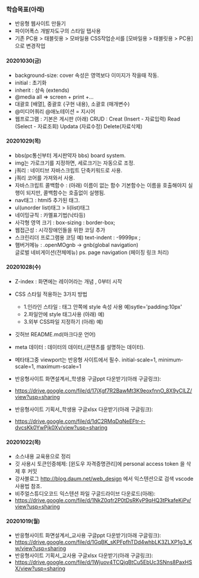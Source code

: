 ### 학습목표(아래)

- 반응형 웹사이트 만들기
- 파이어폭스 개발자도구의 스타일 탭사용
- 기존 PC용 > 태블릿용 > 모바일용 CSS작업순서를 [모바일용 > 태블릿용 > PC용] 으로 변경작업

#### 20201030(금)
- background-size: cover 속성은 영역보다 이미지가 작을때 작동.
- initial : 초기화
- inherit : 상속 (extends)
- @media all => screen + print +... 
- 대괄호 [배열], 중괄호 {구현 내용}, 소괄호 (매개변수)
- @미디어쿼리
    @애노테이션 = 지시어
- 웹프로그램 : 기본은 게시판 (아래)
    CRUD : Creat (Insert - 자료입력)
           Read (Select - 자료조회)
           Updata (자료수정)
           Delete(자료삭제)

#### 20201029(목)
- bbs(pc통신부터 게시판약자 bbs) board system.
- img는 가로크기를 지정하면, 세로크기는 자동으로 조정.
- j쿼리 : 네이티브 자바스크립트 단축키워드로 사용.
- j쿼리 코어를 가져와서 사용.
- 자바스크립트 콜백함수 : (아래)
    이름이 없는 함수
    기본함수는 이름을 호출해야지 실행이 되지만, 콜백함수는 호출없이 실행됨.
- nav태그 : html5 추가된 태그.
- ul(unorder list)태그 > li(list)태그
- 네이밍규칙 : 카멜표기법(낙타등)
- 사각형 영역 크기 : box-sizing : border-box; 
- 웹접근성 : 시각장애인들을 위한 코딩 추가
- 스크린리더 프로그램용 코딩 예) text-indent : -9999px ;
- 햄버거메뉴 : .openMOgnb -> gnb(global navigation)         
    글로벌 네비게이션(전체메뉴)
    ps. page navigation (페이징 링크 처리)

#### 20201028(수)
- Z-index : 화면에는 레이어라는 개념 , 0부터 시작
- CSS 스타일 적용하는 3가지 방법
    - 1.인라인 스타일 : 태그 안쪽에 style 속성 사용
     예)sytle='padding:10px'
    - 2.파일안에 style 태그사용 (아래) 
     예)<style>내부 스타일 주기</style>
    - 3.외부 CSS파일 지정하기 (아래)
     예) <link href="CSS파일위치"/>
- 깃허브 README.md(마크다운 언어)
- meta 데이터 : 데이터의 데이터,(콘텐츠를 설명하는 데이터).
- 메타태그중 viewport는 반응형 사이트에서 필수.
    initial-scale=1, minimum-scale=1, maximum-scale=1

- 반응형사이트 화면설계서_학생용 구글ppt 다운받기(아래 구글링크):
- https://drive.google.com/file/d/17jXgf7R2BawMt3K9eoxfnnO_8X9yClLZ/view?usp=sharing
- 반응형사이트 기획서_학생용 구글xlsx 다운받기(아래 구글링크):
- https://drive.google.com/file/d/1dC2RMqDqNeEFtr-r-dvcsKk0YwPjk0Xy/view?usp=sharing

#### 20201022(목)

- 소스내용 교육용으로 정리
- 깃 사용시 토큰인증헤제: [윈도우 자격증명관리]에 personal access token 을 삭제 후 커밋
- 강사블로그 http://blog.daum.net/web_design 에서 익스텐션으로 검색 vscode 사용법 참조.
- 비주얼스튜디오코드 익스텐션 파일 구글드라이브 다운로드(아래):
- https://drive.google.com/file/d/1NkZ0qfr2P0tDsRKyP9qHQ3tPkafeKiPv/view?usp=sharing

#### 20201019(월)

- 반응형사이트 화면설계서_교사용 구글ppt 다운받기(아래 구글링크):
- https://drive.google.com/file/d/1GqBK_sKPFpfhTDd4whbLK3ZLXP1g3_Kw/view?usp=sharing
- 반응형사이트 기획서_교사용 구글xlsx 다운받기(아래 구글링크):
- https://drive.google.com/file/d/1Wjuov4TCQjqBtCu5EbUc3SNns8PaxHSX/view?usp=sharing
